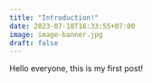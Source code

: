 ```yaml
---
title: "Introduction!"
date: 2023-07-18T16:33:55+07:00
image: image-banner.jpg
draft: false
---
```


Hello everyone, this is my first post!
